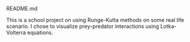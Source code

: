 README.md

This is a school project on using Runge-Kutta methods on some real life scenario. I chose to visualize prey-predator interactions using Lotka-Volterra equations.

